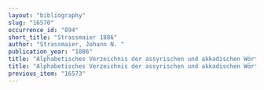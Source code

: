 ```yaml
---
layout: "bibliography"
slug: "16570"
occurrence_id: "894"
short_title: "Strassmaier 1886"
author: "Strassmaier, Johann N. "
publication_year: "1886"
title: "Alphabetisches Verzeichnis der assyrischen und akkadischen Wörter . . . .Alphabetisches Verzeichniss der assyrischen und akkadischen Wörter der \"Cuneiform Inscriptions of Western Asia\" vol. II : sowie anderer meist unveröffentlichter Inschriften mit zahlreichen Ergänzungen und Verbesserungen und einem Wörterverzeichniss zu den in den Verhandlungen des VI. Orientalisten-Congresses zu Leiden veröffentlichten babylonischen Inschriften AB 4 (Leipzig)"
title: "Alphabetisches Verzeichnis der assyrischen und akkadischen Wörter . . . .Alphabetisches Verzeichniss der assyrischen und akkadischen Wörter der \"Cuneiform Inscriptions of Western Asia\" vol. II : sowie anderer meist unveröffentlichter Inschriften mit zahlreichen Ergänzungen und Verbesserungen und einem Wörterverzeichniss zu den in den Verhandlungen des VI. Orientalisten-Congresses zu Leiden veröffentlichten babylonischen Inschriften AB 4 (Leipzig)"
previous_item: "16573"
---
```


